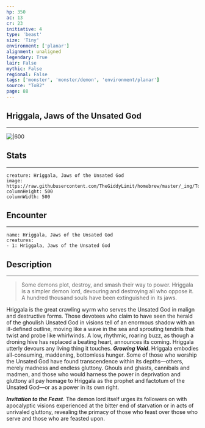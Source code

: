 ```yaml
---
hp: 350
ac: 13
cr: 23
initiative: 4
type: 'beast'    
size: 'Tiny'
environment: ['planar']
alignment: unaligned
legendary: True
lair: False
mythic: False
regional: False
tags: ['monster', 'monster/demon', 'environment/planar']
source: "ToB2"
page: 88
---
```


## Hriggala, Jaws of the Unsated God
---

![|600](https://raw.githubusercontent.com/TheGiddyLimit/homebrew/master/_img/ToB2/creature/Hriggala.webp)

## Stats
---

```statblock
creature: Hriggala, Jaws of the Unsated God
image: https://raw.githubusercontent.com/TheGiddyLimit/homebrew/master/_img/ToB2/creature/token/Hriggala%20%28Token%29.png
columnHeight: 500
columnWidth: 500
```

## Encounter
---

```encounter-table
name: Hriggala, Jaws of the Unsated God
creatures:
- 1: Hriggala, Jaws of the Unsated God
```

## Description
---
>Some demons plot, destroy, and smash their way to power. Hriggala is a simpler demon lord, devouring and destroying all who oppose it. A hundred thousand souls have been extinguished in its jaws.

Hriggala is the great crawling wyrm who serves the Unsated God in malign and destructive forms. Those devotees who claim to have seen the herald of the ghoulish Unsated God in visions tell of an enormous shadow with an ill-defined outline, moving like a wave in the sea and sprouting tendrils that twist and probe like whirlwinds. A low, rhythmic, roaring buzz, as though a droning hive has replaced a beating heart, announces its coming. Hriggala utterly devours any living thing it touches.
**_Growing Void_**. Hriggala embodies all-consuming, maddening, bottomless hunger. Some of those who worship the Unsated God have found transcendence within its depths—others, merely madness and endless gluttony. Ghouls and ghasts, cannibals and madmen, and those who would harness the power in deprivation and gluttony all pay homage to Hriggala as the prophet and factotum of the Unsated God—or as a power in its own right.

**_Invitation to the Feast_**. The demon lord itself urges its followers on with apocalyptic visions experienced at the bitter end of starvation or in acts of unrivaled gluttony, revealing the primacy of those who feast over those who serve and those who are feasted upon.







